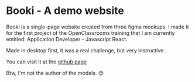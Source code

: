 # Booki - A demo website

Booki is a single-page website created from three figma mockups. I made it for the first project of the OpenClassrooms training that I am currently entitled: Application Developer - Javascript React.

Made in desktop first, it was a real challenge, but very instructive.

You can visit it at the [github page](https://empostigo.github.io/Booki/)

Btw, I'm not the author of the models. :blush:
